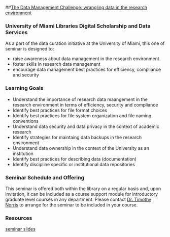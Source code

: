 ##[The Data Management Challenge: wrangling data in the research environment](https://github.com/UMiamiLibraries/courses-and-workshops/tree/master/Data-Management-Seminar)
### University of Miami Libraries Digital Scholarship and Data Services

As a part of the data curation initiative at the University of Miami,  this one of seminar is designed to:

- raise awareness about data management in the research environment
- foster skills in research data management
- encourage data management best practices for efficiency, compliance and security

### Learning Goals

- Understand the importance of research data maangement in the research environment in terms of efficiency, security and compliance
- Identify best practices for file format choices
- Identify best practices for file system organization and file naming conventions
- Understand data security and data privacy in the context of academic research
- Identify strategies for maintaing data backups in the research environment
- Understand data ownership in the context of the University as an institution
- Identify best practices for describing data (documentation)
- Identify discipline specific or institutional data repositories

### Seminar Schedule and Offering

This seminar is offered both within the library on a regular basis and, upon invitation, it can be included as a course support module for introductory graduate level courses in any department. Please contact [Dr. Timothy Norris](mailto:tnorris@miami.edu) to arrange for the seminar to be included in your course.

### Resources

[seminar slides](slides/slides01.html)